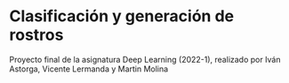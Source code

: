 # Clasificación y generación de rostros

Proyecto final de la asignatura Deep Learning (2022-1), realizado por Iván Astorga, Vicente Lermanda y Martin Molina
